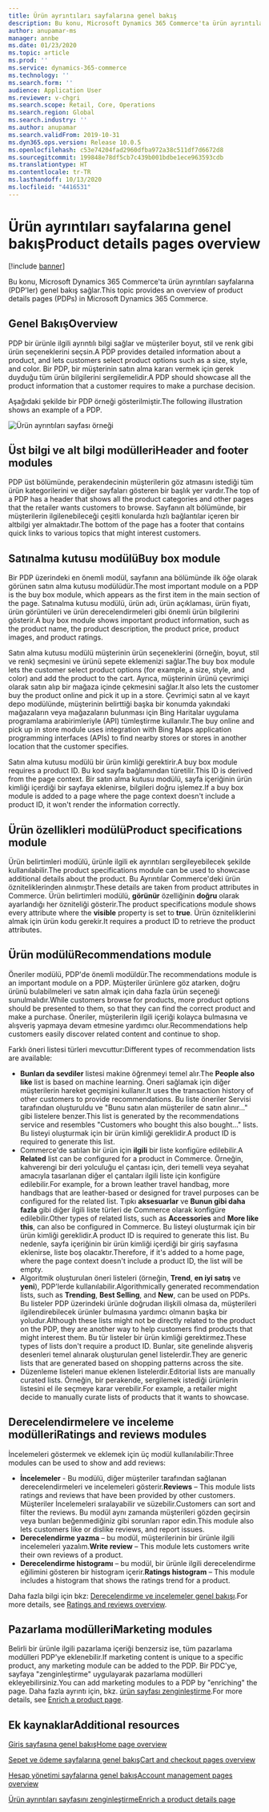 ```yaml
---
title: Ürün ayrıntıları sayfalarına genel bakış
description: Bu konu, Microsoft Dynamics 365 Commerce'ta ürün ayrıntıları sayfalarına (PDP'ler) genel bakış sağlar.
author: anupamar-ms
manager: annbe
ms.date: 01/23/2020
ms.topic: article
ms.prod: ''
ms.service: dynamics-365-commerce
ms.technology: ''
ms.search.form: ''
audience: Application User
ms.reviewer: v-chgri
ms.search.scope: Retail, Core, Operations
ms.search.region: Global
ms.search.industry: ''
ms.author: anupamar
ms.search.validFrom: 2019-10-31
ms.dyn365.ops.version: Release 10.0.5
ms.openlocfilehash: c53e74204fad2960dfba972a38c511df7d6672d8
ms.sourcegitcommit: 199848e78df5cb7c439b001bdbe1ece963593cdb
ms.translationtype: HT
ms.contentlocale: tr-TR
ms.lasthandoff: 10/13/2020
ms.locfileid: "4416531"
---
```

# <a name="product-details-pages-overview"></a><span data-ttu-id="0fe90-103">Ürün ayrıntıları sayfalarına genel bakış</span><span class="sxs-lookup"><span data-stu-id="0fe90-103">Product details pages overview</span></span>

[!include [banner](includes/banner.md)]

<span data-ttu-id="0fe90-104">Bu konu, Microsoft Dynamics 365 Commerce'ta ürün ayrıntıları sayfalarına (PDP'ler) genel bakış sağlar.</span><span class="sxs-lookup"><span data-stu-id="0fe90-104">This topic provides an overview of product details pages (PDPs) in Microsoft Dynamics 365 Commerce.</span></span>

## <a name="overview"></a><span data-ttu-id="0fe90-105">Genel Bakış</span><span class="sxs-lookup"><span data-stu-id="0fe90-105">Overview</span></span>

<span data-ttu-id="0fe90-106">PDP bir ürünle ilgili ayrıntılı bilgi sağlar ve müşteriler boyut, stil ve renk gibi ürün seçeneklerini seçsin.</span><span class="sxs-lookup"><span data-stu-id="0fe90-106">A PDP provides detailed information about a product, and lets customers select product options such as a size, style, and color.</span></span> <span data-ttu-id="0fe90-107">Bir PDP, bir müşterinin satın alma kararı vermek için gerek duyduğu tüm ürün bilgilerini sergilemelidir.</span><span class="sxs-lookup"><span data-stu-id="0fe90-107">A PDP should showcase all the product information that a customer requires to make a purchase decision.</span></span>

<span data-ttu-id="0fe90-108">Aşağıdaki şekilde bir PDP örneği gösterilmiştir.</span><span class="sxs-lookup"><span data-stu-id="0fe90-108">The following illustration shows an example of a PDP.</span></span>

![Ürün ayrıntıları sayfası örneği](./media/pdp.PNG)

## <a name="header-and-footer-modules"></a><span data-ttu-id="0fe90-110">Üst bilgi ve alt bilgi modülleri</span><span class="sxs-lookup"><span data-stu-id="0fe90-110">Header and footer modules</span></span>

<span data-ttu-id="0fe90-111">PDP üst bölümünde, perakendecinin müşterilerin göz atmasını istediği tüm ürün kategorilerini ve diğer sayfaları gösteren bir başlık yer vardır.</span><span class="sxs-lookup"><span data-stu-id="0fe90-111">The top of a PDP has a header that shows all the product categories and other pages that the retailer wants customers to browse.</span></span> <span data-ttu-id="0fe90-112">Sayfanın alt bölümünde, bir müşterilerin ilgilenebileceği çeşitli konularda hızlı bağlantılar içeren bir altbilgi yer almaktadır.</span><span class="sxs-lookup"><span data-stu-id="0fe90-112">The bottom of the page has a footer that contains quick links to various topics that might interest customers.</span></span>

## <a name="buy-box-module"></a><span data-ttu-id="0fe90-113">Satınalma kutusu modülü</span><span class="sxs-lookup"><span data-stu-id="0fe90-113">Buy box module</span></span>

<span data-ttu-id="0fe90-114">Bir PDP üzerindeki en önemli modül, sayfanın ana bölümünde ilk öğe olarak görünen satın alma kutusu modülüdür.</span><span class="sxs-lookup"><span data-stu-id="0fe90-114">The most important module on a PDP is the buy box module, which appears as the first item in the main section of the page.</span></span> <span data-ttu-id="0fe90-115">Satınalma kutusu modülü, ürün adı, ürün açıklaması, ürün fiyatı, ürün görüntüleri ve ürün derecelendirmeleri gibi önemli ürün bilgilerini gösterir.</span><span class="sxs-lookup"><span data-stu-id="0fe90-115">A buy box module shows important product information, such as the product name, the product description, the product price, product images, and product ratings.</span></span>

<span data-ttu-id="0fe90-116">Satın alma kutusu modülü müşterinin ürün seçeneklerini (örneğin, boyut, stil ve renk) seçmesini ve ürünü sepete eklemenizi sağlar.</span><span class="sxs-lookup"><span data-stu-id="0fe90-116">The buy box module lets the customer select product options (for example, a size, style, and color) and add the product to the cart.</span></span> <span data-ttu-id="0fe90-117">Ayrıca, müşterinin ürünü çevrimiçi olarak satın alıp bir mağaza içinde çekmesini sağlar.</span><span class="sxs-lookup"><span data-stu-id="0fe90-117">It also lets the customer buy the product online and pick it up in a store.</span></span> <span data-ttu-id="0fe90-118">Çevrimiçi satın al ve kayıt depo modülünde, müşterinin belirttiği başka bir konumda yakındaki mağazaların veya mağazaların bulunması için Bing Haritalar uygulama programlama arabirimleriyle (API) tümleştirme kullanılır.</span><span class="sxs-lookup"><span data-stu-id="0fe90-118">The buy online and pick up in store module uses integration with Bing Maps application programming interfaces (APIs) to find nearby stores or stores in another location that the customer specifies.</span></span>

<span data-ttu-id="0fe90-119">Satın alma kutusu modülü bir ürün kimliği gerektirir.</span><span class="sxs-lookup"><span data-stu-id="0fe90-119">A buy box module requires a product ID.</span></span> <span data-ttu-id="0fe90-120">Bu kod sayfa bağlamından türetilir.</span><span class="sxs-lookup"><span data-stu-id="0fe90-120">This ID is derived from the page context.</span></span> <span data-ttu-id="0fe90-121">Bir satın alma kutusu modülü, sayfa içeriğinin ürün kimliği içerdiği bir sayfaya eklenirse, bilgileri doğru işlemez.</span><span class="sxs-lookup"><span data-stu-id="0fe90-121">If a buy box module is added to a page where the page context doesn't include a product ID, it won't render the information correctly.</span></span>

## <a name="product-specifications-module"></a><span data-ttu-id="0fe90-122">Ürün özellikleri modülü</span><span class="sxs-lookup"><span data-stu-id="0fe90-122">Product specifications module</span></span>

<span data-ttu-id="0fe90-123">Ürün belirtimleri modülü, ürünle ilgili ek ayrıntıları sergileyebilecek şekilde kullanılabilir.</span><span class="sxs-lookup"><span data-stu-id="0fe90-123">The product specifications module can be used to showcase additional details about the product.</span></span> <span data-ttu-id="0fe90-124">Bu Ayrıntılar Commerce'deki ürün özniteliklerinden alınmıştır.</span><span class="sxs-lookup"><span data-stu-id="0fe90-124">These details are taken from product attributes in Commerce.</span></span> <span data-ttu-id="0fe90-125">Ürün belirtimleri modülü, **görünür** özelliğinin **doğru** olarak ayarlandığı her özniteliği gösterir.</span><span class="sxs-lookup"><span data-stu-id="0fe90-125">The product specifications module shows every attribute where the **visible** property is set to **true**.</span></span> <span data-ttu-id="0fe90-126">Ürün özniteliklerini almak için ürün kodu gerekir.</span><span class="sxs-lookup"><span data-stu-id="0fe90-126">It requires a product ID to retrieve the product attributes.</span></span>

## <a name="recommendations-module"></a><span data-ttu-id="0fe90-127">Ürün modülü</span><span class="sxs-lookup"><span data-stu-id="0fe90-127">Recommendations module</span></span>

<span data-ttu-id="0fe90-128">Öneriler modülü, PDP'de önemli modüldür.</span><span class="sxs-lookup"><span data-stu-id="0fe90-128">The recommendations module is an important module on a PDP.</span></span> <span data-ttu-id="0fe90-129">Müşteriler ürünlere göz atarken, doğru ürünü bulabilmeleri ve satın almak için daha fazla ürün seçeneği sunulmalıdır.</span><span class="sxs-lookup"><span data-stu-id="0fe90-129">While customers browse for products, more product options should be presented to them, so that they can find the correct product and make a purchase.</span></span> <span data-ttu-id="0fe90-130">Öneriler, müşterilerin ilgili içeriği kolayca bulmasına ve alışveriş yapmaya devam etmesine yardımcı olur.</span><span class="sxs-lookup"><span data-stu-id="0fe90-130">Recommendations help customers easily discover related content and continue to shop.</span></span>

<span data-ttu-id="0fe90-131">Farklı öneri listesi türleri mevcuttur:</span><span class="sxs-lookup"><span data-stu-id="0fe90-131">Different types of recommendation lists are available:</span></span>

- <span data-ttu-id="0fe90-132">**Bunları da sevdiler** listesi makine öğrenmeyi temel alır.</span><span class="sxs-lookup"><span data-stu-id="0fe90-132">The **People also like** list is based on machine learning.</span></span> <span data-ttu-id="0fe90-133">Öneri sağlamak için diğer müşterilerin hareket geçmişini kullanır.</span><span class="sxs-lookup"><span data-stu-id="0fe90-133">It uses the transaction history of other customers to provide recommendations.</span></span> <span data-ttu-id="0fe90-134">Bu liste öneriler Servisi tarafından oluşturuldu ve "Bunu satın alan müşteriler de satın alınır..." gibi listelere benzer.</span><span class="sxs-lookup"><span data-stu-id="0fe90-134">This list is generated by the recommendations service and resembles "Customers who bought this also bought..." lists.</span></span> <span data-ttu-id="0fe90-135">Bu listeyi oluşturmak için bir ürün kimliği gereklidir.</span><span class="sxs-lookup"><span data-stu-id="0fe90-135">A product ID is required to generate this list.</span></span>
- <span data-ttu-id="0fe90-136">Commerce'de satılan bir ürün için **ilgili** bir liste konfigüre edilebilir.</span><span class="sxs-lookup"><span data-stu-id="0fe90-136">A **Related** list can be configured for a product in Commerce.</span></span> <span data-ttu-id="0fe90-137">Örneğin, kahverengi bir deri yolculuğu el çantası için, deri temelli veya seyahat amacıyla tasarlanan diğer el çantaları ilgili liste için konfigüre edilebilir.</span><span class="sxs-lookup"><span data-stu-id="0fe90-137">For example, for a brown leather travel handbag, more handbags that are leather-based or designed for travel purposes can be configured for the related list.</span></span> <span data-ttu-id="0fe90-138">Tıpkı **aksesuarlar** ve **Bunun gibi daha fazla** gibi diğer ilgili liste türleri de Commerce olarak konfigüre edilebilir.</span><span class="sxs-lookup"><span data-stu-id="0fe90-138">Other types of related lists, such as **Accessories** and **More like this**, can also be configured in Commerce.</span></span> <span data-ttu-id="0fe90-139">Bu listeyi oluşturmak için bir ürün kimliği gereklidir.</span><span class="sxs-lookup"><span data-stu-id="0fe90-139">A product ID is required to generate this list.</span></span> <span data-ttu-id="0fe90-140">Bu nedenle, sayfa içeriğinin bir ürün kimliği içerdiği bir giriş sayfasına eklenirse, liste boş olacaktır.</span><span class="sxs-lookup"><span data-stu-id="0fe90-140">Therefore, if it's added to a home page, where the page context doesn't include a product ID, the list will be empty.</span></span>
- <span data-ttu-id="0fe90-141">Algoritmik oluşturulan öneri listeleri (örneğin, **Trend**, **en iyi satış** ve **yeni**), PDP'lerde kullanılabilir.</span><span class="sxs-lookup"><span data-stu-id="0fe90-141">Algorithmically generated recommendation lists, such as **Trending**, **Best Selling**, and **New**, can be used on PDPs.</span></span> <span data-ttu-id="0fe90-142">Bu listeler PDP üzerindeki ürünle doğrudan ilişkili olmasa da, müşterileri ilgilendirebilecek ürünler bulmasına yardımcı olmanın başka bir yoludur.</span><span class="sxs-lookup"><span data-stu-id="0fe90-142">Although these lists might not be directly related to the product on the PDP, they are another way to help customers find products that might interest them.</span></span> <span data-ttu-id="0fe90-143">Bu tür listeler bir ürün kimliği gerektirmez.</span><span class="sxs-lookup"><span data-stu-id="0fe90-143">These types of lists don't require a product ID.</span></span> <span data-ttu-id="0fe90-144">Bunlar, site genelinde alışveriş desenleri temel alınarak oluşturulan genel listelerdir.</span><span class="sxs-lookup"><span data-stu-id="0fe90-144">They are generic lists that are generated based on shopping patterns across the site.</span></span>
- <span data-ttu-id="0fe90-145">Düzenleme listeleri manue eklenen listelerdir.</span><span class="sxs-lookup"><span data-stu-id="0fe90-145">Editorial lists are manually curated lists.</span></span> <span data-ttu-id="0fe90-146">Örneğin, bir perakende, sergilemek istediği ürünlerin listesini el ile seçmeye karar verebilir.</span><span class="sxs-lookup"><span data-stu-id="0fe90-146">For example, a retailer might decide to manually curate lists of products that it wants to showcase.</span></span>

## <a name="ratings-and-reviews-modules"></a><span data-ttu-id="0fe90-147">Derecelendirmelere ve inceleme modülleri</span><span class="sxs-lookup"><span data-stu-id="0fe90-147">Ratings and reviews modules</span></span>

<span data-ttu-id="0fe90-148">İncelemeleri göstermek ve eklemek için üç modül kullanılabilir:</span><span class="sxs-lookup"><span data-stu-id="0fe90-148">Three modules can be used to show and add reviews:</span></span>

- <span data-ttu-id="0fe90-149">**İncelemeler** - Bu modülü, diğer müşteriler tarafından sağlanan derecelendirmeleri ve incelemeleri gösterir.</span><span class="sxs-lookup"><span data-stu-id="0fe90-149">**Reviews** – This module lists ratings and reviews that have been provided by other customers.</span></span> <span data-ttu-id="0fe90-150">Müşteriler İncelemeleri sıralayabilir ve süzebilir.</span><span class="sxs-lookup"><span data-stu-id="0fe90-150">Customers can sort and filter the reviews.</span></span> <span data-ttu-id="0fe90-151">Bu modül aynı zamanda müşterileri gözden geçirsin veya bunları beğenmediğiniz gibi sorunları rapor edin.</span><span class="sxs-lookup"><span data-stu-id="0fe90-151">This module also lets customers like or dislike reviews, and report issues.</span></span>
- <span data-ttu-id="0fe90-152">**Derecelendirme yazma** – bu modül, müşterilerinin bir ürünle ilgili incelemeleri yazalım.</span><span class="sxs-lookup"><span data-stu-id="0fe90-152">**Write review** – This module lets customers write their own reviews of a product.</span></span>
- <span data-ttu-id="0fe90-153">**Derecelendirme histogramı** – bu modül, bir ürünle ilgili derecelendirme eğilimini gösteren bir histogram içerir.</span><span class="sxs-lookup"><span data-stu-id="0fe90-153">**Ratings histogram** – This module includes a histogram that shows the ratings trend for a product.</span></span>

<span data-ttu-id="0fe90-154">Daha fazla bilgi için bkz: [Derecelendirme ve incelemeler genel bakışı](ratings-reviews-overview.md).</span><span class="sxs-lookup"><span data-stu-id="0fe90-154">For more details, see [Ratings and reviews overview](ratings-reviews-overview.md).</span></span>

## <a name="marketing-modules"></a><span data-ttu-id="0fe90-155">Pazarlama modülleri</span><span class="sxs-lookup"><span data-stu-id="0fe90-155">Marketing modules</span></span>

<span data-ttu-id="0fe90-156">Belirli bir ürünle ilgili pazarlama içeriği benzersiz ise, tüm pazarlama modülleri PDP'ye eklenebilir.</span><span class="sxs-lookup"><span data-stu-id="0fe90-156">If marketing content is unique to a specific product, any marketing module can be added to the PDP.</span></span> <span data-ttu-id="0fe90-157">Bir PDC'ye, sayfaya "zenginleştirme" uygulayarak pazarlama modülleri ekleyebilirsiniz.</span><span class="sxs-lookup"><span data-stu-id="0fe90-157">You can add marketing modules to a PDP by "enriching" the page.</span></span> <span data-ttu-id="0fe90-158">Daha fazla ayrıntı için, bkz. [ürün sayfası zenginleştirme](enrich-product-page.md).</span><span class="sxs-lookup"><span data-stu-id="0fe90-158">For more details, see [Enrich a product page](enrich-product-page.md).</span></span>

## <a name="additional-resources"></a><span data-ttu-id="0fe90-159">Ek kaynaklar</span><span class="sxs-lookup"><span data-stu-id="0fe90-159">Additional resources</span></span>

[<span data-ttu-id="0fe90-160">Giriş sayfasına genel bakış</span><span class="sxs-lookup"><span data-stu-id="0fe90-160">Home page overview</span></span>](quick-tour-home-page.md)

[<span data-ttu-id="0fe90-161">Sepet ve ödeme sayfalarına genel bakış</span><span class="sxs-lookup"><span data-stu-id="0fe90-161">Cart and checkout pages overview</span></span>](quick-tour-cart-checkout.md)

[<span data-ttu-id="0fe90-162">Hesap yönetimi sayfalarına genel bakış</span><span class="sxs-lookup"><span data-stu-id="0fe90-162">Account management pages overview</span></span>](quick-tour-account-management.md)

[<span data-ttu-id="0fe90-163">Ürün ayrıntıları sayfasını zenginleştirme</span><span class="sxs-lookup"><span data-stu-id="0fe90-163">Enrich a product details page</span></span>](enrich-product-page.md)
